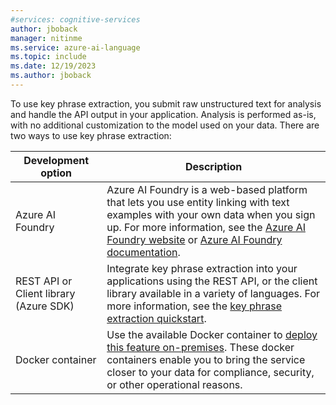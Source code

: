 ```yaml
---
#services: cognitive-services
author: jboback
manager: nitinme
ms.service: azure-ai-language
ms.topic: include
ms.date: 12/19/2023
ms.author: jboback
---
```


To use key phrase extraction, you submit raw unstructured text for analysis and handle the API output in your application. Analysis is performed as-is, with no additional customization to the model used on your data. There are two ways to use key phrase extraction:


|Development option  |Description  |
|---------|---------|
|Azure AI Foundry     | Azure AI Foundry is a web-based platform that lets you use entity linking with text examples with your own data when you sign up. For more information, see the [Azure AI Foundry website](https://ai.azure.com) or [Azure AI Foundry documentation](../../../../ai-foundry/what-is-ai-studio.md).         |
|REST API or Client library (Azure SDK)      | Integrate key phrase extraction into your applications using the REST API, or the client library available in a variety of languages. For more information, see the [key phrase extraction quickstart](../quickstart.md).        |
| Docker container | Use the available Docker container to [deploy this feature on-premises](../how-to/use-containers.md). These docker containers enable you to bring the service closer to your data for compliance, security, or other operational reasons. |
